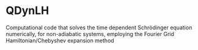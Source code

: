 # QDynLH
Computational code that solves the time dependent Schrödinger equation numerically, for non-adiabatic systems, employing the Fourier Grid Hamiltonian/Chebyshev expansion method
